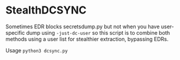 # StealthDCSYNC
Sometimes EDR blocks secretsdump.py but not when you have user-specific dump using ```-just-dc-user``` so this script is to combine both methods using a user list for stealthier extraction, bypassing EDRs.

Usage ```python3 dcsync.py```
